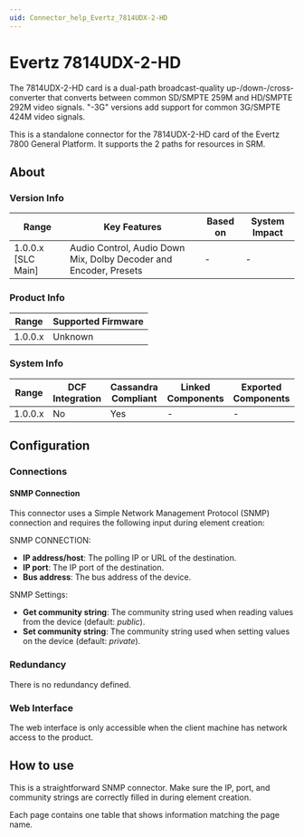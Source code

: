 ```yaml
---
uid: Connector_help_Evertz_7814UDX-2-HD
---
```


# Evertz 7814UDX-2-HD

The 7814UDX-2-HD card is a dual-path broadcast-quality up-/down-/cross-converter that converts between common SD/SMPTE 259M and HD/SMPTE 292M video signals. "-3G" versions add support for common 3G/SMPTE 424M video signals.

This is a standalone connector for the 7814UDX-2-HD card of the Evertz 7800 General Platform. It supports the 2 paths for resources in SRM.

## About

### Version Info

| **Range**            | **Key Features**                                                  | **Based on** | **System Impact** |
|----------------------|-------------------------------------------------------------------|--------------|-------------------|
| 1.0.0.x \[SLC Main\] | Audio Control, Audio Down Mix, Dolby Decoder and Encoder, Presets | \-           | \-                |

### Product Info

| Range     | Supported Firmware     |
|-----------|------------------------|
| 1.0.0.x   | Unknown                |

### System Info

| Range     | DCF Integration     | Cassandra Compliant     | Linked Components     | Exported Components     |
|-----------|---------------------|-------------------------|-----------------------|-------------------------|
| 1.0.0.x   | No                  | Yes                     | \-                    | \-                      |

## Configuration

### Connections

#### SNMP Connection

This connector uses a Simple Network Management Protocol (SNMP) connection and requires the following input during element creation:

SNMP CONNECTION:

- **IP address/host**: The polling IP or URL of the destination.
- **IP port**: The IP port of the destination.
- **Bus address**: The bus address of the device.

SNMP Settings:

- **Get community string**: The community string used when reading values from the device (default: *public*).
- **Set community string**: The community string used when setting values on the device (default: *private*).

### Redundancy

There is no redundancy defined.

### Web Interface

The web interface is only accessible when the client machine has network access to the product.

## How to use

This is a straightforward SNMP connector. Make sure the IP, port, and community strings are correctly filled in during element creation.

Each page contains one table that shows information matching the page name.
